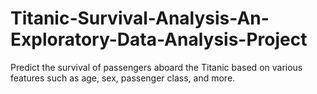 # Titanic-Survival-Analysis-An-Exploratory-Data-Analysis-Project
Predict the survival of passengers aboard the Titanic based on various features such as age, sex, passenger class, and more.
